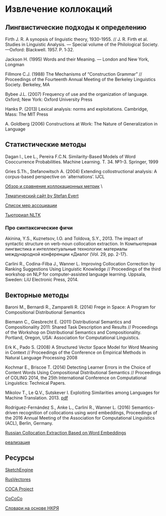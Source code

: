# Извлечение коллокаций

## Лингвистические подходы к определению

Firth J. R. A synopsis of linguistic theory, 1930-1955. // J. R. Firth et al. Studies in Linguistic Analysis. — Special volume of the Philological Society. —Oxford: Blackwell. 1957. P. 1‑32.

Jackson H. (1995) Words and their Meaning. — London and New York, Longman

Fillmore C.J. (1988) The Mechanisms of “Construction Grammar” // Proceedings of the Fourteenth Annual Meeting of the Berkeley Linguistics Society. Berkeley, MA

Bybee J.L. (2007) Frequency of use and the organization of language. Oxford; New York: Oxford University Press

Hanks P. (2013) Lexical analysis: norms and exploitations. Cambridge, Mass: The MIT Press

A. Goldberg (2006) Constructions at Work: The Nature of Generalization in Language

## Статистические методы

Dagan I., Lee L., Pereira F.C.N. Similarity-Based Models of Word Cooccurrence Probabilities. Machine Learning. Т. 34. №1–3. Springer, 1999

Gries S.Th., Stefanowitsch A. (2004) Extending collostructional analysis: A corpus-based perspective on `alternations’. IJCL

[Обзор и сравнение коллокационных метрик](http://lrec.elra.info/proceedings/lrec2002/pdf/169.pdf) \

[Тематический сайт by Stefan Evert](http://collocations.de/)

[Список мер ассоциации](http://collocations.de/AM/index.html)

[Тьюториал NLTK](https://www.nltk.org/howto/collocations.html)

### Про синтаксические фичи

Akinina, Y.S., Kuznetsov, I.O. and Toldova, S.Y., 2013. The impact of syntactic structure on verb-noun collocation extraction. In Компьютерная лингвистика и интеллектуальные технологии: материалы международной конференции «Диалог (Vol. 29, pp. 2-17).

Carlini R., Codina-Filba J., Wanner L. Improving Collocation Correction by Ranking Suggestions Using Linguistic Knowledge // Proceedings of the third workshop on NLP for computer-assisted language learning. Uppsala, Sweden: LiU Electronic Press, 2014. 

## Векторные методы

Baroni M., Bernardi R., Zamparelli R. (2014) Frege in Space: A Program for Compositional Distributional Semantics

Biemann C., Giesbrecht E. (2011) Distributional Semantics and Compositionality 2011: Shared Task Description and Results // Proceedings of the Workshop on Distributional Semantics and Compositionality. Portland, Oregon, USA: Association for Computational Linguistics.

Erk K., Pado S. (2008) A Structured Vector Space Model for Word Meaning in Context // Proceedings of the Conference on Empirical Methods in Natural Language Processing 2008

Kochmar E., Briscoe T. (2014) Detecting Learner Errors in the Choice of Content Words Using Compositional Distributional Semantics // Proceedings of COLING 2014, the 25th International Conference on Computational Linguistics: Technical Papers.

Mikolov T., Le Q.V., Sutskever I. Exploiting Similarities among Languages for Machine Translation. 2013. [pdf](https://arxiv.org/abs/1309.4168)

Rodríguez-Fernández S., Anke L., Carlini R., Wanner L. (2016) Semantics-driven recognition of collocations using word embeddings, Proceedings of the 2016 Annual Meeting of the Association for Computational Linguistics (ACL), Berlin, Germany.

[Russian Collocation Extraction Based on Word Embeddings](http://www.dialog-21.ru/media/3908/enikeevaevmitrofanovaoa.pdf)

[реализация](https://github.com/named-entity/sem-rel-db)

## Ресурсы

[SketchEngine](https://ske.li/kex)

[RusVectores](https://rusvectores.org/ru/calculator/#)

[COCA Project](https://www.collocates.info/)

[CoCoCo](http://cococo.cosyco.ru/)

[Словари на основе НКРЯ](http://dict.ruslang.ru/)


